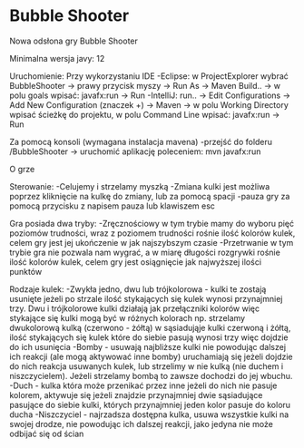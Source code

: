 # Bubble Shooter
Nowa odsłona gry Bubble Shooter

Minimalna wersja javy: 12

Uruchomienie:
Przy wykorzystaniu IDE
-Eclipse: w ProjectExplorer wybrać BubbleShooter -> prawy przycisk myszy ->
Run As -> Maven Build.. -> w polu goals wpisać: javafx:run -> Run
-IntelliJ: run.. -> Edit Configurations -> Add New Configuration (znaczek +) ->
Maven -> w polu Working Directory wpisać ścieżkę do projektu, w polu Command Line wpisać: javafx:run -> Run

Za pomocą konsoli (wymagana instalacja mavena)
-przejść do folderu /BubbleShooter -> uruchomić aplikację poleceniem: mvn javafx:run

O grze

Sterowanie:
-Celujemy i strzelamy myszką
-Zmiana kulki jest możliwa poprzez kliknięcie na kulkę do zmiany, lub za pomocą spacji
-pauza gry za pomocą przycisku z napisem pauza lub klawiszem esc

Gra posiada dwa tryby:
-Zręcznościowy
	w tym trybie mamy do wyboru pięć poziomów trudności, wraz z poziomem trudności rośnie ilość
	kolorów kulek, celem gry jest jej ukończenie w jak najszybszym czasie
-Przetrwanie
	w tym trybie gra nie pozwala nam wygrać, a w miarę długości rozgrywki rośnie ilość kolorów kulek,
	celem gry jest osiągnięcie jak najwyższej ilości punktów

Rodzaje kulek:
-Zwykła jedno, dwu lub trójkolorowa - kulki te zostają usunięte jeżeli po strzale
ilość stykających się kulek wynosi przynajmniej trzy. Dwu i trójkolorowe kulki działają jak przełączniki
kolorów więc stykające się kulki mogą być w różnych kolorach np. strzelamy dwukolorową kulką 
(czerwono - żółtą) w sąsiadująje kulki czerwoną i żółtą, ilość stykających się kulek które do siebie
pasują wynosi trzy więc dojdzie do ich usunięcia
-Bomby - usuwają najbliższe kulki nie powodując dalszej ich reakcji (ale mogą aktywować inne bomby)
uruchamiają się jeżeli dojdzie do nich reakcja usuwanych kulek, lub strzelimy w nie kulką
(nie duchem i niszczycielem). Jeżeli strzelamy bombą to zawsze dochodzi do jej wbuchu.
-Duch - kulka która może przenikać przez inne jeżeli do nich nie pasuje kolorem, aktywuje się
jeżeli znajdzie przynajmniej dwie sąsiadujące pasujące do siebie kulki, których przynajmniej
jeden kolor pasuje do koloru ducha
-Niszczyciel - najrzadsza dostępna kulka, usuwa wszystkie kulki na swojej drodze, nie powodując 
ich dalszej reakcji, jako jedyna nie może odbijać się od ścian